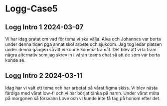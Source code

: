 # Logg-Case5


## Logg Intro 1 2024-03-07

Vi har idag pratat om vad för tema vi ska välja. 
Alva och Johannes var borta under denna tiden pga annat skol arbete och sjukdom.
Jag tog ledar platsen under denna gången så att vi kunde komma framåt.
Det blev att vi la fram några alternativ som jag skrev in i våran teams chat så att de som var borta kunde se.

## Logg Intro 2 2024-03-11

Idag har vi valt ett tema och har arbetat på vårat figma skiss. 
Vi blev nästa färdiga med vårat low-fi och vi har börjat tänka på namn.
Under vårat möta på morgonen så försvann Love och vi kunde inte få tag på honom efter det.